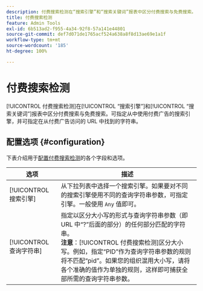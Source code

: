 ```yaml
---
description: 付费搜索检测在“搜索引擎”和“搜索关键词”报表中区分付费搜索与免费搜索。
title: 付费搜索检测
feature: Admin Tools
exl-id: 6b513ad2-f955-4a34-92f8-57a141e44801
source-git-commit: def7d071de1765acf524a638a8f8d13ae69e1a1f
workflow-type: tm+mt
source-wordcount: '185'
ht-degree: 100%

---
```


# 付费搜索检测

[!UICONTROL 付费搜索检测]在[!UICONTROL “搜索引擎”]和[!UICONTROL “搜索关键词”]报表中区分付费搜索与免费搜索。可指定从中使用付费广告的搜索引擎，并可指定在从付费广告访问的 URL 中找到的字符串。

## 配置选项 {#configuration}

下表介绍用于[配置付费搜索检测](/help/admin/admin/c-manage-report-suites/c-edit-report-suites/general/paid-search-detection/t-paid-search-detection.md)的各个字段和选项。

| 选项 | 描述 |
| --- | --- |
| [!UICONTROL 搜索引擎] | 从下拉列表中选择一个搜索引擎。如果要对不同的搜索引擎使用不同的查询字符串参数，可指定引擎。一般使用 `Any` 值即可。 |
| [!UICONTROL 查询字符串] | 指定以区分大小写的形式与查询字符串参数（即 URL 中“?”后面的部分）的任何部分匹配的字符串。<br>**注意**：[!UICONTROL 付费搜索检测]区分大小写。例如，指定“PID”作为查询字符串参数的规则将不匹配“pid”。如果您的组织混用大小写，请将各个准确的值作为单独的规则，这样即可捕获全部所需的查询字符串参数。 |

